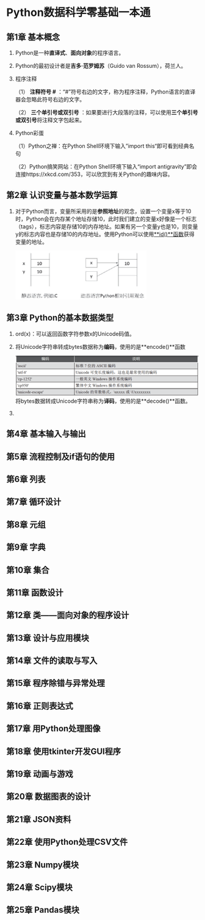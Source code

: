 # Python数据科学零基础一本通

## 第1章 基本概念

1. Python是一种**直译式**、**面向对象**的程序语言。

2. Python的最初设计者是**吉多·范罗姆苏**（Guido van Rossum），荷兰人。

3. 程序注释

   （1） **注释符号 #** ：“#”符号右边的文字，称为程序注释，Python语言的直译器会忽略此符号右边的文字。

   （2） **三个单引号或双引号** ：如果要进行大段落的注释，可以使用**三个单引号或双引号**将注释文字包起来。

4. Python彩蛋

   （1）Python之禅：在Python Shell环境下输入”import this“即可看到经典名句

   （2）Python搞笑网站：在Python Shell环境下输入“import antigravity”即会连接https://xkcd.com/353，可以欣赏到有关Python的趣味内容。

## 第2章 认识变量与基本数学运算

1. 对于Python而言，变量所采用的是**参照地址**的观念，设置一个变量x等于10时，Python会在内存某个地址存储10，此时我们建立的变量x好像是一个标志（tags），标志内容是存储10的内存地址。如果有另一个变量y也是10，则变量y的标志内容也是存储10的内存地址。使用Python可以使用<u>**id()**函数</u>获得变量的地址。

   <img src="picture/Python%E6%95%B0%E6%8D%AE%E7%A7%91%E5%AD%A6%E9%9B%B6%E5%9F%BA%E7%A1%80%E4%B8%80%E6%9C%AC%E9%80%9A/image-20210904210422260.png" alt="image-20210904210422260" style="zoom:50%;" />


## 第3章 Python的基本数据类型

1. ord(x)：可以返回函数字符参数x的Unicode码值。

2. 将Unicode字符串转成bytes数据称为**编码**，使用的是**encode()**函数

   ![image-20210905222130862](picture/Python%E6%95%B0%E6%8D%AE%E7%A7%91%E5%AD%A6%E9%9B%B6%E5%9F%BA%E7%A1%80%E4%B8%80%E6%9C%AC%E9%80%9A/image-20210905222130862.png)将bytes数据转成Unicode字符串称为**译码**，使用的是**decode()**函数。

3. 

## 第4章 基本输入与输出



## 第5章 流程控制及if语句的使用



## 第6章 列表



## 第7章 循环设计



## 第8章 元组



## 第9章 字典



## 第10章 集合



## 第11章 函数设计



## 第12章 类——面向对象的程序设计



## 第13章 设计与应用模块



## 第14章 文件的读取与写入



## 第15章 程序除错与异常处理



## 第16章 正则表达式



## 第17章 用Python处理图像



## 第18章 使用tkinter开发GUI程序



## 第19章 动画与游戏



## 第20章 数据图表的设计



## 第21章 JSON资料



## 第22章 使用Python处理CSV文件



## 第23章 Numpy模块



## 第24章 Scipy模块



## 第25章 Pandas模块





